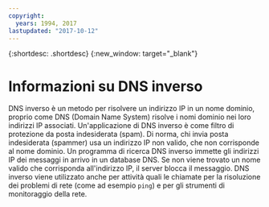 ```yaml
---
copyright:
  years: 1994, 2017
lastupdated: "2017-10-12"
---
```


{:shortdesc: .shortdesc}
{:new_window: target="_blank"}

# Informazioni su DNS inverso

DNS inverso è un metodo per risolvere un indirizzo IP in un nome dominio, proprio come DNS (Domain Name System) risolve i nomi dominio nei loro indirizzi IP associati. Un'applicazione di DNS inverso è come filtro di protezione da posta indesiderata (spam). Di norma, chi invia posta indesiderata (spammer) usa un indirizzo IP non valido, che non corrisponde al nome dominio. Un programma di ricerca DNS inverso immette gli indirizzi IP dei messaggi in arrivo in un database DNS. Se non viene trovato un nome valido che corrisponda all'indirizzo IP, il server blocca il messaggio. DNS inverso viene utilizzato anche per attività quali le chiamate per la risoluzione dei problemi di rete (come ad esempio `ping`) e per gli strumenti di monitoraggio della rete.
